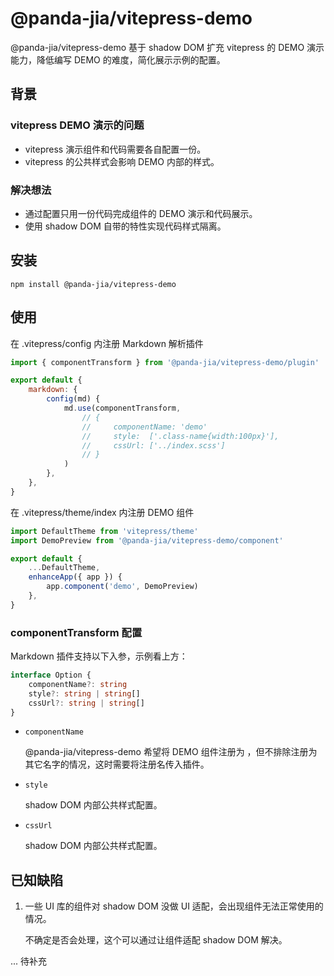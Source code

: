 # @panda-jia/vitepress-demo

@panda-jia/vitepress-demo 基于 shadow DOM 扩充 vitepress 的 DEMO 演示能力，降低编写 DEMO 的难度，简化展示示例的配置。

## 背景

### vitepress DEMO 演示的问题

-   vitepress 演示组件和代码需要各自配置一份。
-   vitepress 的公共样式会影响 DEMO 内部的样式。

### 解决想法

-   通过配置只用一份代码完成组件的 DEMO 演示和代码展示。
-   使用 shadow DOM 自带的特性实现代码样式隔离。

## 安装

```shell
npm install @panda-jia/vitepress-demo
```

## 使用

在 .vitepress/config 内注册 Markdown 解析插件

```JavaScript
import { componentTransform } from '@panda-jia/vitepress-demo/plugin'

export default {
    markdown: {
        config(md) {
            md.use(componentTransform,
                // {
                //     componentName: 'demo'
                //     style:  ['.class-name{width:100px}'],
                //     cssUrl: ['../index.scss']
                // }
            )
        },
    },
}
```

在 .vitepress/theme/index 内注册 DEMO 组件

```JavaScript
import DefaultTheme from 'vitepress/theme'
import DemoPreview from '@panda-jia/vitepress-demo/component'

export default {
    ...DefaultTheme,
    enhanceApp({ app }) {
        app.component('demo', DemoPreview)
    },
}
```

### componentTransform 配置

Markdown 插件支持以下入参，示例看上方：

```Typescript
interface Option {
    componentName?: string
    style?: string | string[]
    cssUrl?: string | string[]
}
```

-   `componentName`

    @panda-jia/vitepress-demo 希望将 DEMO 组件注册为 <demo></demo>，但不排除注册为其它名字的情况，这时需要将注册名传入插件。

-   `style`

    shadow DOM 内部公共样式配置。

-   `cssUrl`

    shadow DOM 内部公共样式配置。

## 已知缺陷

1. 一些 UI 库的组件对 shadow DOM 没做 UI 适配，会出现组件无法正常使用的情况。

    不确定是否会处理，这个可以通过让组件适配 shadow DOM 解决。

... 待补充
